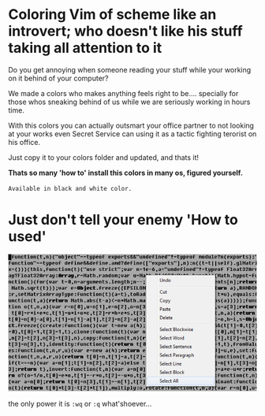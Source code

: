 # Coloring Vim of scheme like an introvert; who doesn't like his stuff taking all attention to it

Do you get annoying when someone reading your stuff while your working on it behind of your computer?

We made a colors who makes anything feels right to be.... specially for those whos sneaking behind of us while we are seriously working in hours time.

With this colors you can actually outsmart your office partner to not looking at your works even Secret Service can using it as a tactic fighting terorist on his office.

Just copy it to your colors folder and updated, and thats it!

**Thats so many 'how to' install this colors in many os, figured yourself.**

`Available in black and white color.`

# Just don't tell your enemy 'How to used'
![img](IHSSMN.png)

the only power it is `:wq` or `:q` what'shoever...
